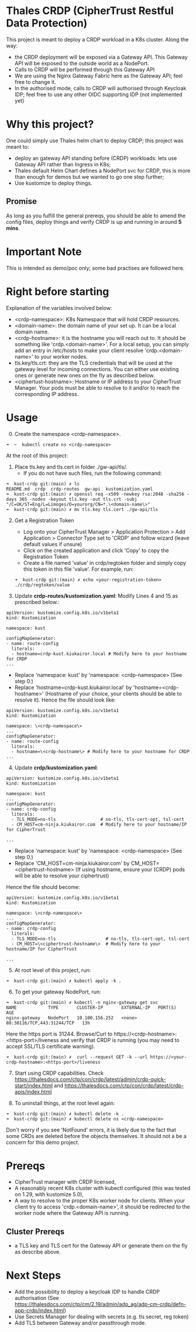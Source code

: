 # Thales CRDP (CipherTrust Restful Data Protection)
This project is meant to deploy a CRDP workload in a K8s cluster. Along the way:
- the CRDP deployment will be exposed via a Gateway API. This Gateway API will be exposed to the outside world as a NodePort.
- Calls to CRDP will be performed through this Gateway API
- We are using the Nginx Gateway Fabric here as the Gateway API; feel free to change it.
- In the authorised mode, calls to CRDP will authorised through Keycloak IDP; feel free to use any other OIDC supporting IDP (not implemented yet)

# Why this project? 
One could simply use Thales helm chart to deploy CRDP; this project was meant to: 
- deploy an gateway API standing before (CRDP) workloads: lets use Gateway API rather than Ingress in K8s;
- Thales default Helm Chart defines a NodePort svc for CRDP, this is more than enough for demos but we wanted to go one step further;
- Use kustomize to deploy things.

## Promise
As long as you fulfill the general prereqs, you should be able to amend the config files, deploy things and verify CRDP is up and running in around **5 mins**.

# Important Note
This is intended as demo/poc only; some bad practises are followed here.


# Right before starting
Explanation of the variables involved below:
- \<crdp-namespace\>: K8s Namespace that will hold CRDP resources.
- \<domain-name\>: the domain name of your set up. It can be a local domain name.
- \<crdp-hostname\>: it is the hostname you will reach out to. It should be something like 'crdp.\<domain-name\>'. For a local setup, you can simply add an entry in /etc/hosts to make your client resolve 'crdp.\<domain-name\>' to your worker nodes.
- tls.key/tls.crt: they are the TLS credentials that will be used at the gateway level for incoming connections. You can either use existing ones or generate new ones on the fly as described below.
- \<ciphertust-hostname\>: Hostname or IP address to your CipherTrust Manager. Your pods must be able to resolve to it and/or to reach the corresponding IP address.

# Usage 
0. Create the namespace \<crdp-namespace\>.
````
➜  ~  kubectl create ns <crdp-namespace>
````

At the root of this project:

1. Place tls.key and tls.cert in folder ./gw-api/tls/. 
    - If you do not have such files, run the following command:
````
➜  kust-crdp git:(main) ✗ ls
README.md  crdp  crdp-routes  gw-api  kustomization.yaml
➜  kust-crdp git:(main) ✗ openssl req -x509 -newkey rsa:2048 -sha256 -days 365 -nodes -keyout tls.key -out tls.crt -subj "/C=UK/ST=Eng/L=Limoges/O=yourorg/CN=*.\<domain-name\>"
➜  kust-crdp git:(main) ✗ mv tls.key tls.cert ./gw-api/tls
````
2. Get a Registration Token
    - Log onto your CipherTrust Manager > Application Protection > Add Application > Connector Type set to 'CRDP' and follow wizard (leave default values if unsure)
    - Click on the created application and click 'Copy' to copy the Registration Token
    - Create a file named 'value' in crdp/regtoken folder and simply copy this token in this file 'value'. For example, run:
    ````
    ➜  kust-crdp git:(main) ✗ echo <your-registration-token> ./crdp/regtoken/value
    ````    

3. Update **crdp-routes/kustomization.yaml**: 
Modify Lines 4 and 15 as prescribed below.:
````
apiVersion: kustomize.config.k8s.io/v1beta1
kind: Kustomization

namespace: kust

configMapGenerator:
- name: route-config
  literals:
  - hostname=crdp-kust.kiukairor.local # Modify here to your hostname for CRDP
...
````
  - Replace 'namespace: kust' by 'namespace: \<crdp-namespace\> (See step 0.)
  - Replace 'hostname=crdp-kust.kiukairor.local' by 'hostname=\<crdp-hostname\>' (Hostname of your choice, your clients should be able to resolve it).
Hence the file should look like:
````
apiVersion: kustomize.config.k8s.io/v1beta1
kind: Kustomization

namespace: \<crdp-namespace\>
...
configMapGenerator:
- name: route-config
  literals:
  - hostname=\<crdp-hostname\> # Modify here to your hostname for CRDP
...
````

4. Update **crdp/kustomization.yaml**:

````
apiVersion: kustomize.config.k8s.io/v1beta1
kind: Kustomization

namespace: kust
...
configMapGenerator:
- name: crdp-config
  literals:
  - TLS_MODE=no-tls                 # no-tls, tls-cert-opt, tsl-cert
  - CM_HOST=cm-ninja.kiukairor.com  # Modify here to your hostname/IP for CipherTrust

...
````
  - Replace 'namespace: kust' by 'namespace: \<crdp-namespace\> (See step 0.)
  - Replace 'CM_HOST=cm-ninja.kiukairor.com' by CM_HOST=\<ciphertrust-hostname\> (If using hostname, ensure your (CRDP) pods will be able to resolve your ciphertrust)

Hence the file should become: 

````
apiVersion: kustomize.config.k8s.io/v1beta1
kind: Kustomization

namespace: \<crdp-namespace\>
...
configMapGenerator:
- name: crdp-config
  literals:
  - TLS_MODE=no-tls                   # no-tls, tls-cert-opt, tsl-cert
  - CM_HOST=\<ciphertrust-hostname\>  # Modify here to your hostname/IP for CipherTrust

...
````

5. At root level of this project, run:
````
➜  kust-crdp git:(main) ✗ kubectl apply -k .
```` 

6. To get your gateway NodePort, run:
````
➜  kust-crdp git:(main) ✗ kubectl -n nginx-gateway get svc
NAME            TYPE       CLUSTER-IP       EXTERNAL-IP   PORT(S)                      AGE
nginx-gateway   NodePort   10.100.156.252   <none>        80:30116/TCP,443:31244/TCP   13h
````
Here the https port is 31244. 
Browse/Curl to https://\<crdp-hostname\>:\<https-port\>/liveness and verify that CRDP is running (you may need to accept SSL/TLS certificate warning).

````
➜  kust-crdp git:(main) ✗  curl --request GET -k --url https://<your-crdp-hostname>:<https-port>/liveness
````
7. Start using CRDP capabilities. 
Check https://thalesdocs.com/ctp/con/crdp/latest/admin/crdp-quick-start/index.html and https://thalesdocs.com/ctp/con/crdp/latest/crdp-apis/index.html 

8. To uninstall things, at the root level again:
````
➜  kust-crdp git:(main) ✗ kubectl delete -k .
➜  kust-crdp git:(main) ✗ kubectl delete ns <crdp-namespace>
```` 
Don't worry if you see 'NotFound' errors, it is likely due to the fact that some CRDs are deleted before the objects themselves. It should not a be a concern for this demo project.


# Prereqs
- CipherTrust manager with CRDP licensed,
- A reasonably recent K8s cluster with kubectl configured (this was tested on 1.29, with kustomize 5.0),
- A way to resolve to the proper K8s worker node for clients. When your client try to access 'crdp.\<domain-name\>', it should be redirected to the worker node where the Gateway API is running.


## Cluster Prereqs
- a TLS key and TLS cert for the Gateway API or generate them on the fly as describe above. 


# Next Steps
- Add the possibility to deploy a keycloak IDP to handle CRDP authorisation (See https://thalesdocs.com/ctp/cm/2.19/admin/adp_ag/adp-cm-crdp/defn-app-crdp/index.html)
- Use Secrets Manager for dealing with secrets (e.g. tls secret, reg token)
- Add TLS between Gateway and/or passthrough mode.


